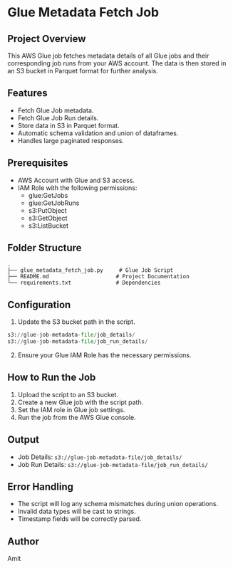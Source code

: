 # Glue Metadata Fetch Job

## Project Overview
This AWS Glue job fetches metadata details of all Glue jobs and their corresponding job runs from your AWS account. The data is then stored in an S3 bucket in Parquet format for further analysis.

## Features
- Fetch Glue Job metadata.
- Fetch Glue Job Run details.
- Store data in S3 in Parquet format.
- Automatic schema validation and union of dataframes.
- Handles large paginated responses.

## Prerequisites
- AWS Account with Glue and S3 access.
- IAM Role with the following permissions:
  - glue:GetJobs
  - glue:GetJobRuns
  - s3:PutObject
  - s3:GetObject
  - s3:ListBucket

## Folder Structure
```
.
├── glue_metadata_fetch_job.py     # Glue Job Script
├── README.md                     # Project Documentation
└── requirements.txt              # Dependencies
```

## Configuration
1. Update the S3 bucket path in the script.
```python
s3://glue-job-metadata-file/job_details/
s3://glue-job-metadata-file/job_run_details/
```

2. Ensure your Glue IAM Role has the necessary permissions.

## How to Run the Job
1. Upload the script to an S3 bucket.
2. Create a new Glue job with the script path.
3. Set the IAM role in Glue job settings.
4. Run the job from the AWS Glue console.

## Output
- Job Details: `s3://glue-job-metadata-file/job_details/`
- Job Run Details: `s3://glue-job-metadata-file/job_run_details/`

## Error Handling
- The script will log any schema mismatches during union operations.
- Invalid data types will be cast to strings.
- Timestamp fields will be correctly parsed.



## Author
Amit


